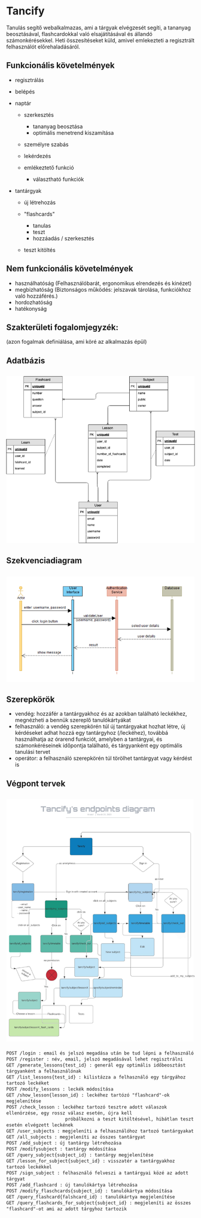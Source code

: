 # Tancify

Tanulás segítő webalkalmazas, ami a tárgyak elvégzesét segíti, a tananyag beosztásával, flashcardokkal való elsajátításával és állandó számonkérésekkel. Heti összesítéseket küld, amivel emlekezteti a regisztrált felhasználót előrehaladásáról.

## Funkcionális követelmények

* regisztrálás
* belépés
* naptár 

    * szerkesztés

        * tananyag beosztása
        * optimális menetrend kiszamítása

    * személyre szabás
    * lekérdezés
    * emlékeztető funkció

        * választható funkciók

* tantárgyak

    * új létrehozás
    * "flashcards"

        * tanulas
        * teszt
        * hozzáadás / szerkesztés

    * teszt kitöltés

## Nem funkcionális követelmények

* használhatóság (Felhasználóbarát, ergonomikus elrendezés és kinézet)
* megbizhatóság (Biztonságos működés: jelszavak tárolása, funkciókhoz való hozzáférés.)
* hordozhatóság
* hatékonyság


## Szakterületi fogalomjegyzék:

(azon fogalmak definiálása, ami köré az alkalmazás épül)

## Adatbázis

<h2 align="center">
<img src="img/database_uml.png" alt="database_uml" width="661">
</h2>

## Szekvenciadiagram

<h2 align="center">
<img src="img/login_sequence.PNG" alt="login_sequence" width="664">
</h2>

## Szerepkörök

* vendég: hozzáfér a tantárgyakhoz és az azokban található leckékhez, megnézheti a bennük szereplő tanulókártyákat
* felhasználó: a vendég szerepkörén túl új tantárgyakat hozhat létre, új kérdéseket adhat hozzá egy tantárgyhoz
              (/leckéhez), továbbá használhatja az órarend funkciót, amelyben a tantárgyai, és számonkéréseinek 
              időpontja található, és tárgyanként egy optimális tanulási tervet
* operátor:  a felhasználó szerepkörén túl törölhet tantárgyat vagy kérdést is

## Végpont tervek 

<h2 align="center">
<img src="img/endpoints.png" alt="login_sequence" width="664">
</h2>

    
    POST /login : email és jelszó megadása után be tud lépni a felhasználó
    POST /register : név, email, jelszó megadásával lehet regisztrálni
    GET /generate_lessons{test_id} : generál egy optimális időbeosztást tárgyanként a felhasználónak
    GET /list_lessons{test_id} : kilistázza a felhasználó egy tárgyához tartozó leckéket
    POST /modify_lessons : leckék módosítása
    GET /show_lesson{lesson_id} : leckéhez tartózó "flashcard"-ok megjelenítése
    POST /check_lesson : leckéhez tartozó tesztre adott válaszok ellenörzése, egy rossz válasz esetén, újra kell 
                          próbálkozni a teszt kitöltésével, hibátlan teszt esetén elvégzett leckének  
    GET /user_subjects : megjeleníti a felhasználóhoz tartozó tantárgyakat
    GET /all_subjects : megjeleníti az összes tantárgyat 
    POST /add_subject : új tantárgy létrehozása
    POST /modifysubject : tantárgy módosítása
    GET /query_subject{subject_id} : tantárgy megjelenítése
    GET /lesson_for_subject{subject_id} : visszatér a tantárgyakhoz tartozó leckékkel
    POST /sign_subject : felhasználó felveszi a tantárgyai közé az adott tárgyat
    POST /add_flashcard : új tanulókártya létrehozása
    POST /modify_flaschcards{subject_id} : tanulókártya módosítása
    GET /query_flashcard{falshcard_id} : tanulókártya megjelenítése
    GET /query_flashcards_for_subject{subject_id} : megjeleníti az összes "flashcard"-ot ami az adott tárgyhoz tartozik 